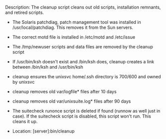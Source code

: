 Description: The cleanup script cleans out old scripts, installation remnants, and retired scripts.

* The Solaris patchdiag, patch management tool was installed in /usr/local/patchdiag. This removes it from the Sun servers.
* The correct motd file is installed in /etc/motd and /etc/issue
* The /tmp/newuser scripts and data files are removed by the cleanup script
* If /usr/bin/ksh doesn't exist and /bin/ksh does, cleanup creates a link between /bin/ksh and /usr/bin/ksh
* cleanup ensures the unixsvc home/.ssh directory is 700/600 and owned by unixsvc
* cleanup removes old var/logfile* files after 10 days
* cleanup removes old var/unixsuite.log* files after 90 days
* The suitecheck runonce script is deleted if found (runnow as well just in case). If the suitecheck script is disabled, this script won't run. This cleans it up.

* Location: [server]:bin/cleanup

